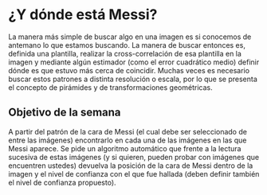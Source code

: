 # ¿Y dónde está Messi?

La manera más simple de buscar algo en una imagen es si conocemos de antemano lo que estamos buscando. La manera de buscar entonces es, definida una plantilla, realizar la cross-correlación de esa plantilla en la imagen y mediante algún estimador (como el error cuadrático medio) definir dónde es que estuvo más cerca de coincidir. Muchas veces es necesario buscar estos patrones a distinta resolución o escala, por lo que se presenta el concepto de pirámides y de transformaciones geométricas.

## Objetivo de la semana

A partir del patrón de la cara de Messi (el cual debe ser seleccionado de entre las imágenes) encontrarlo en cada una de las imágenes en las que Messi aparece. Se pide un algoritmo automático que frente a la lectura sucesiva de estas imágenes (y si quieren, pueden probar con imágenes que encuentren ustedes) devuelva la posición de la cara de Messi dentro de la imagen y el nivel de confianza con el que fue hallada (deben definir también el nivel de confianza propuesto).